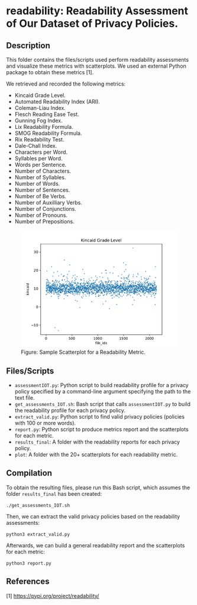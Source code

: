 # readability: Readability Assessment of Our Dataset of Privacy Policies.

## Description

This folder contains the files/scripts used perform readability assessments and visualize these metrics with scatterplots.
We used an external Python package to obtain these metrics [1].

We retrieved and recorded the following metrics:
* Kincaid Grade Level.
* Automated Readability Index (ARI).
* Coleman-Liau Index.
* Flesch Reading Ease Test.
* Gunning Fog Index.
* Lix Readability Formula.
* SMOG Readability Formula.
* Rix Readability Test.
* Dale-Chall Index.
* Characters per Word.
* Syllables per Word.
* Words per Sentence.
* Number of Characters.
* Number of Syllables.
* Number of Words.
* Number of Sentences.
* Number of Be Verbs.
* Number of Auxilliary Verbs.
* Number of Conjunctions.
* Number of Pronouns.
* Number of Prepositions.

<p align="center">
  <figure>
  <img width="700" src="https://github.com/jesusrrc/reu_csu_2022/blob/main/readability/plots/example.png">
  <figcaption>Figure: Sample Scatterplot for a Readability Metric.</figcaption>
  </figure>
</p>

## Files/Scripts

* `assessmentIOT.py`: Python script to build readability profile for a privacy policy specified by a command-line
argument specifying the path to the text file.
* `get_assessments_IOT.sh`: Bash script that calls `assessmentIOT.py` to build the readability profile for each
privacy policy.
* `extract_valid.py`: Python script to find valid privacy policies (policies with 100 or more words).
* `report.py`: Python script to produce metrics report and the scatterplots for each metric.
* `results_final`: A folder with the readability reports for each privacy policy.
* `plot`: A folder with the 20+ scatterplots for each readability metric.

## Compilation

To obtain the resulting files, please run this Bash script, which assumes the folder `results_final` has been created:

    ./get_assessments_IOT.sh

Then, we can extract the valid privacy policies based on the readability assessments:

    python3 extract_valid.py

Afterwards, we can build a general readability report and the scatterplots for each metric:

    python3 report.py

## References

[1] https://pypi.org/project/readability/
